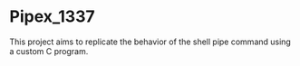 # Pipex_1337 
This project aims to replicate the behavior of the shell pipe command using a custom C program. 
